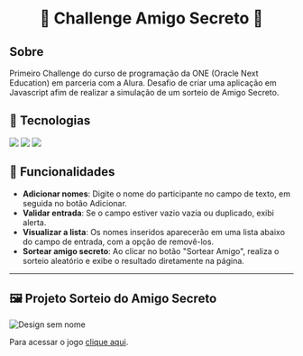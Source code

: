 <h1 align="center">🎉 Challenge Amigo Secreto 🎉</h1>


## Sobre
Primeiro Challenge do curso de programação da ONE (Oracle Next Education) em parceria com a Alura. Desafio de criar uma aplicação em Javascript afim de realizar a simulação de um sorteio de Amigo Secreto.


## 🚀 Tecnologias
<div>
  <img src="https://img.shields.io/badge/HTML-239120?style=for-the-badge&logo=html5&logoColor=white">
  <img src="https://img.shields.io/badge/CSS-239120?&style=for-the-badge&logo=css3&logoColor=white">
  <img src="https://img.shields.io/badge/JavaScript-F7DF1E?style=for-the-badge&logo=javascript&logoColor=black">
</div>

## 📖 Funcionalidades

- **Adicionar nomes**: Digite o nome do participante no campo de texto, em seguida no botão Adicionar.
- **Validar entrada**: Se o campo estiver vazio vazia ou duplicado, exibi alerta.
- **Visualizar a lista**: Os nomes inseridos aparecerão em uma lista abaixo do campo de entrada, com a opção de removê-los.
- **Sortear amigo secreto**: Ao clicar no botão "Sortear Amigo", realiza o sorteio aleatório e exibe o resultado diretamente na página.

---

## 🖼️ Projeto Sorteio do Amigo Secreto

![Design sem nome](https://github.com/Brunex-Alado)


Para acessar o jogo [clique aqui](https://https://vercel.com/brunex-alados-projects).
